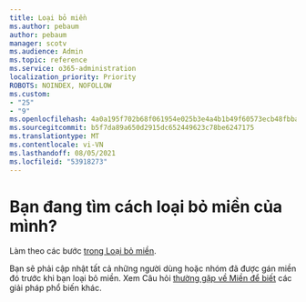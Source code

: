 ```yaml
---
title: Loại bỏ miền
ms.author: pebaum
author: pebaum
manager: scotv
ms.audience: Admin
ms.topic: reference
ms.service: o365-administration
localization_priority: Priority
ROBOTS: NOINDEX, NOFOLLOW
ms.custom:
- "25"
- "9"
ms.openlocfilehash: 4a0a195f702b68f061954e025b3e4a4b1b49f60573ecb48fbbaaa6920a58f3f3
ms.sourcegitcommit: b5f7da89a650d2915dc652449623c78be6247175
ms.translationtype: MT
ms.contentlocale: vi-VN
ms.lasthandoff: 08/05/2021
ms.locfileid: "53918273"
---
```

# <a name="trying-to-remove-your-domain"></a>Bạn đang tìm cách loại bỏ miền của mình?

Làm theo các bước [trong Loại bỏ miền](/microsoft-365/admin/get-help-with-domains/remove-a-domain).
  
Bạn sẽ phải cập nhật tất cả những người dùng hoặc nhóm đã được gán miền đó trước khi bạn loại bỏ miền. Xem Câu hỏi [thường gặp về Miền để biết](/microsoft-365/admin/setup/domains-faq) các giải pháp phổ biến khác.
  